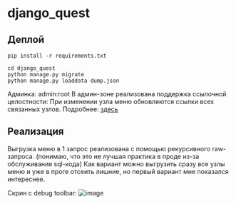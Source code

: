 # django_quest
## Деплой
~~~
pip install -r requirements.txt
~~~
~~~
cd django_quest
python manage.py migrate
python manage.py loaddata dump.json
~~~
Админка: admin:root
В админ-зоне реализована поддержка ссылочной целостности:
При изменении узла меню обновляются ссылки всех связанных узлов.
Подробнее: [здесь](https://github.com/P90Master/django_quest/blob/bc4e50f621e5f801b1fcc0917bb31c1e3dad1dc9/django_quest/menu/admin.py#L38)

## Реализация
Выгрузка меню в 1 запрос реализована с помощью рекурсивного raw-запроса.
(понимаю, что это не лучшая практика в проде из-за обслуживания sql-кода)
Как вариант можно выгрузить сразу все узлы меню и уже в проге отсеить лишние,
но первый вариант мне показался интереснее.

Скрин с debug toolbar:
![image](https://user-images.githubusercontent.com/61431365/222961990-e3642547-db3b-4dee-a6dd-0c5388ff750d.png)
